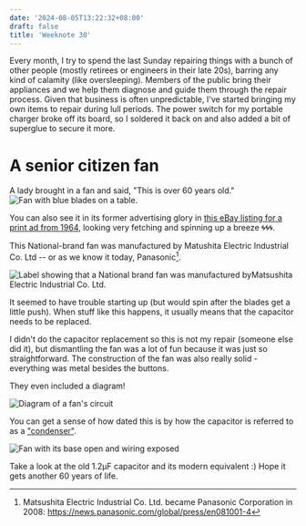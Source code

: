 ```yaml
---
date: '2024-08-05T13:22:32+08:00'
draft: false
title: 'Weeknote 30'
---
```


Every month, I try to spend the last Sunday repairing things with a bunch of other people (mostly retirees or engineers in their late 20s), barring any kind of calamity (like oversleeping). Members of the public bring their appliances and we help them diagnose and guide them through the repair process. Given that business is often unpredictable, I've started bringing my own items to repair during lull periods. The power switch for my portable charger broke off its board, so I soldered it back on and also added a bit of superglue to secure it more. 

# A senior citizen fan

A lady brought in a fan and said, "This is over 60 years old." 
![Fan with blue blades on a table.](https://res.cloudinary.com/dezwnhp01/image/upload/v1722835877/weeknote-30/IMG_1551_Large.jpg)

You can also see it in its former advertising glory in [this eBay listing for a print ad from 1964](https://web.archive.org/web/20240805053908/https://www.ebay.com.sg/itm/115708535835), looking very fetching and spinning up a breeze 🌀🌀🌀.

This National-brand fan was manufactured by Matushita Electric Industrial Co. Ltd -- or as we know it today, Panasonic[^1].

[^1]: Matsushita Electric Industrial Co. Ltd. became Panasonic Corporation in 2008: https://news.panasonic.com/global/press/en081001-4

![Label showing that a National brand fan was manufactured byMatsushita Electric Industrial Co. Ltd.](https://res.cloudinary.com/dezwnhp01/image/upload/v1722835877/weeknote-30/IMG_1553_Large.jpg)

It seemed to have trouble starting up (but would spin after the blades get a little push). When stuff like this happens, it usually means that the capacitor needs to be replaced. 

I didn't do the capacitor replacement so this is not my repair (someone else did it), but dismantling the fan was a lot of fun because it was just so straightforward. The construction of the fan was also really solid - everything was metal besides the buttons. 

They even included a diagram! 

![Diagram of a fan's circuit](https://res.cloudinary.com/dezwnhp01/image/upload/v1722837478/weeknote-30/fan_diagram.jpg)

You can get a sense of how dated this is by how the capacitor is referred to as a ["condenser"](https://en.wikipedia.org/wiki/Capacitor#:~:text=The%20term%20condensatore%20was%20used,was%20possible%20with%20an%20isolated). 

![Fan with its base open and wiring exposed](https://res.cloudinary.com/dezwnhp01/image/upload/v1722835878/weeknote-30/IMG_1557.jpg)

Take a look at the old 1.2µF capacitor and its modern equivalent :) Hope it gets another 60 years of life. 

